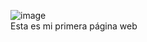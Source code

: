 ![image](https://user-images.githubusercontent.com/91483484/135128085-e4c1fb5d-8db0-4dd6-ad17-c947e91e15f6.png)   
Esta es mi primera página web

